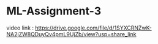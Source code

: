 # ML-Assignment-3
video link : https://drive.google.com/file/d/1SYXCRNZwK-NA2jZW8QDuyQv4pmL9UjZb/view?usp=share_link

